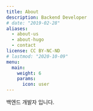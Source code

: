 ```yaml
---
title: About
description: Backend Developer
# date: "2019-02-28"
aliases:
  - about-us
  - about-hugo
  - contact
license: CC BY-NC-ND
# lastmod: "2020-10-09"
menu:
  main:
    weight: 6
    params:
      icon: user
---
```


백엔드 개발자 입니다.
